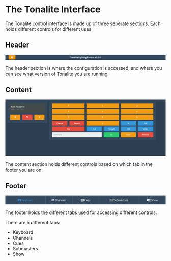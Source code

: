 # The Tonalite Interface

The Tonalite control interface is made up of three seperate sections. Each holds different controls for different uses.

## Header

![Header UI section](../images/header.png)

The header section is where the configuration is accessed, and where you can see what version of Tonalite you are running.

## Content

![Content UI section](../images/content.png)

The content section holds different controls based on which tab in the footer you are on.

## Footer

![Footer UI section](../images/footer.png)

The footer holds the different tabs used for accessing different controls.

There are 5 different tabs:

- Keyboard
- Channels
- Cues
- Submasters
- Show
